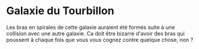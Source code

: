 # Galaxie du Tourbillon

Les bras en spirales de cette galaxie auraient été formés suite à une collision
avec une autre galaxie. Ca doit être bizarre d'avoir des bras qui poussent à
chaque fois que vous vous cognez contre quelque chose, non ?
